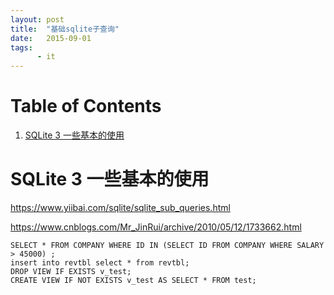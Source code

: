 ```yaml
---
layout: post
title:  "基础sqlite子查询"
date:   2015-09-01
tags:
      - it
---
```



# Table of Contents

1.  [SQLite 3 一些基本的使用](#org2042044)


<a id="org2042044"></a>

# SQLite 3 一些基本的使用

<https://www.yiibai.com/sqlite/sqlite_sub_queries.html>

<https://www.cnblogs.com/Mr_JinRui/archive/2010/05/12/1733662.html>

    SELECT * FROM COMPANY WHERE ID IN (SELECT ID FROM COMPANY WHERE SALARY > 45000) ;
    insert into revtbl select * from revtbl;
    DROP VIEW IF EXISTS v_test;
    CREATE VIEW IF NOT EXISTS v_test AS SELECT * FROM test;

